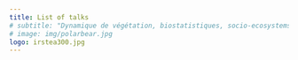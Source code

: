 ```yaml
---
title: List of talks
# subtitle: "Dynamique de végétation, biostatistiques, socio-ecosystems, ..."
# image: img/polarbear.jpg
logo: irstea300.jpg
---
```


<!-- Isabelle Boulangeat, Chargée de recherche à Irstea, Laboratoire LESSEM (Grenoble) -->
